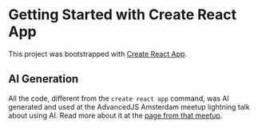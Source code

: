 # Getting Started with Create React App

This project was bootstrapped with [Create React App](https://github.com/facebook/create-react-app).

## AI Generation
All the code, different from the `create react app` command, was AI generated and used at the AdvancedJS Amsterdam meetup lightning talk about using AI. Read more about it at the [page from that meetup](../../2023-02-09-AdvancedJSAmsterdam.md).